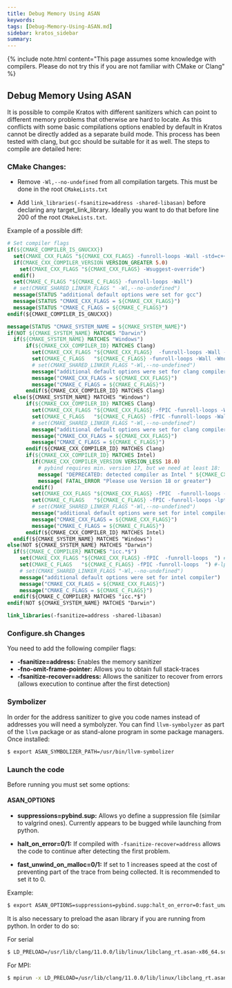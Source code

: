 ```yaml
---
title: Debug Memory Using ASAN
keywords: 
tags: [Debug-Memory-Using-ASAN.md]
sidebar: kratos_sidebar
summary: 
---
```


{% include note.html content="This page assumes some knowledge with compilers. Please do not try this if you are not familiar with CMake or Clang" %}

## Debug Memory Using ASAN

It is possible to compile Kratos with different sanitizers which can point to different memory problems that otherwise are hard to locate. As this conflicts with some basic compilations options enabled by default in Kratos cannot be directly added as a separate build mode. 
This process has been tested with clang, but gcc should be suitable for it as well.
The steps to compile are detailed here:

### CMake Changes:

- Remove `-Wl,--no-undefined` from all compilation targets. This must be done in the root `CMakeLists.txt`

- Add `link_libraries(-fsanitize=address -shared-libasan)` before declaring any target_link_library. Ideally you want to do that before line 200 of the root `CMakeLists.txt`.

Example of a possible diff:

```cmake
# Set compiler flags
if(${CMAKE_COMPILER_IS_GNUCXX})
  set(CMAKE_CXX_FLAGS "${CMAKE_CXX_FLAGS} -funroll-loops -Wall -std=c++11")
  if(CMAKE_CXX_COMPILER_VERSION VERSION_GREATER 5.0)
    set(CMAKE_CXX_FLAGS "${CMAKE_CXX_FLAGS} -Wsuggest-override")
  endif()
  set(CMAKE_C_FLAGS "${CMAKE_C_FLAGS} -funroll-loops -Wall")
  # set(CMAKE_SHARED_LINKER_FLAGS " -Wl,--no-undefined")
  message(STATUS "additional default options were set for gcc")
  message(STATUS "CMAKE_CXX_FLAGS = ${CMAKE_CXX_FLAGS}")
  message(STATUS "CMAKE_C_FLAGS = ${CMAKE_C_FLAGS}")
endif(${CMAKE_COMPILER_IS_GNUCXX})

message(STATUS "CMAKE_SYSTEM_NAME = ${CMAKE_SYSTEM_NAME}")
if(NOT ${CMAKE_SYSTEM_NAME} MATCHES "Darwin")
  if(${CMAKE_SYSTEM_NAME} MATCHES "Windows")
  	  if(${CMAKE_CXX_COMPILER_ID} MATCHES Clang)
		set(CMAKE_CXX_FLAGS "${CMAKE_CXX_FLAGS}  -funroll-loops -Wall -Wno-unused-local-typedef -Wno-unknown-pragmas  ")
		set(CMAKE_C_FLAGS   "${CMAKE_C_FLAGS} -funroll-loops -Wall -Wno-unknown-pragmas  ")
		# set(CMAKE_SHARED_LINKER_FLAGS "-Wl,--no-undefined")
		message("additional default options were set for clang compiler")
		message("CMAKE_CXX_FLAGS = ${CMAKE_CXX_FLAGS}")
		message("CMAKE_C_FLAGS = ${CMAKE_C_FLAGS}")
	  endif(${CMAKE_CXX_COMPILER_ID} MATCHES Clang)
  else(${CMAKE_SYSTEM_NAME} MATCHES "Windows")
	  if(${CMAKE_CXX_COMPILER_ID} MATCHES Clang)
		set(CMAKE_CXX_FLAGS "${CMAKE_CXX_FLAGS} -fPIC -funroll-loops -Wall -Wno-unused-local-typedef -Wno-unknown-pragmas  ")
		set(CMAKE_C_FLAGS   "${CMAKE_C_FLAGS} -fPIC -funroll-loops -Wall -Wno-unknown-pragmas  ")
		# set(CMAKE_SHARED_LINKER_FLAGS "-Wl,--no-undefined")
		message("additional default options were set for clang compiler")
		message("CMAKE_CXX_FLAGS = ${CMAKE_CXX_FLAGS}")
		message("CMAKE_C_FLAGS = ${CMAKE_C_FLAGS}")
	  endif(${CMAKE_CXX_COMPILER_ID} MATCHES Clang)
	  if(${CMAKE_CXX_COMPILER_ID} MATCHES Intel)
		if(CMAKE_CXX_COMPILER_VERSION VERSION_LESS 18.0)
		  # pybind requires min. version 17, but we need at least 18:
		  message( "DEPRECATED: detected compiler as Intel " ${CMAKE_CXX_COMPILER_VERSION} )
		  message( FATAL_ERROR "Please use Version 18 or greater")
		endif()
		set(CMAKE_CXX_FLAGS "${CMAKE_CXX_FLAGS} -fPIC  -funroll-loops -lpthread -wd654 -wd10010  ")
		set(CMAKE_C_FLAGS   "${CMAKE_C_FLAGS} -fPIC -funroll-loops -lpthread -wd654 -wd10010  ")
		# set(CMAKE_SHARED_LINKER_FLAGS "-Wl,--no-undefined")
		message("additional default options were set for intel compiler")
		message("CMAKE_CXX_FLAGS = ${CMAKE_CXX_FLAGS}")
		message("CMAKE_C_FLAGS = ${CMAKE_C_FLAGS}")
	  endif(${CMAKE_CXX_COMPILER_ID} MATCHES Intel)
  endif(${CMAKE_SYSTEM_NAME} MATCHES "Windows")
else(NOT ${CMAKE_SYSTEM_NAME} MATCHES "Darwin")
  if(${CMAKE_C_COMPILER} MATCHES "icc.*$")
    set(CMAKE_CXX_FLAGS "${CMAKE_CXX_FLAGS} -fPIC  -funroll-loops  ") #-lpthread -wd654 -wd10010  ")
    set(CMAKE_C_FLAGS   "${CMAKE_C_FLAGS} -fPIC -funroll-loops  ") #-lpthread -wd654 -wd10010  ")
    # set(CMAKE_SHARED_LINKER_FLAGS "-Wl,--no-undefined")
    message("additional default options were set for intel compiler")
    message("CMAKE_CXX_FLAGS = ${CMAKE_CXX_FLAGS}")
    message("CMAKE_C_FLAGS = ${CMAKE_C_FLAGS}")
  endif(${CMAKE_C_COMPILER} MATCHES "icc.*$")
endif(NOT ${CMAKE_SYSTEM_NAME} MATCHES "Darwin")

link_libraries(-fsanitize=address -shared-libasan)
```

### Configure.sh Changes

You need to add the following compiler flags:
- **-fsanitize=address:** Enables the memory sanitizer
- **-fno-omit-frame-pointer:** Allows you to obtain full stack-traces
- **-fsanitize-recover=address:** Allows the sanitizer to recover from errors (allows execution to continue after the first detection)

### Symbolizer
In order for the address sanitizer to give you code names instead of addresses you will need a symbolyzer. You can find `llvm-symbolyzer` as part of the `llvm` package or as stand-alone program in some package managers. Once installed:

```sh
$ export ASAN_SYMBOLIZER_PATH=/usr/bin/llvm-symbolizer
```

### Launch the code
Before running you must set some options:

#### ASAN_OPTIONS

- **suppressions=pybind.sup:** Allows yo define a suppression file (similar to valgrind ones). Currently appears to be bugged while launching from python.

- **halt_on_error=0/1:** If compiled with `-fsanitize-recover=address` allows the code to continue after detecting the first problem.

- **fast_unwind_on_malloc=0/1:** If set to 1 increases speed at the cost of preventing part of the trace from being collected. It is recommended to set it to 0.

Example:
```sh
$ export ASAN_OPTIONS=suppressions=pybind.supp:halt_on_error=0:fast_unwind_on_malloc=0
```

It is also necessary to preload the asan library if you are running from python. In order to do so:

For serial
```sh
$ LD_PRELOAD=/usr/lib/clang/11.0.0/lib/linux/libclang_rt.asan-x86_64.so python script.py
```

For MPI:
```sh
$ mpirun -x LD_PRELOAD=/usr/lib/clang/11.0.0/lib/linux/libclang_rt.asan-x86_64.so -np 2 --output-filename asan_test python script.py
```


